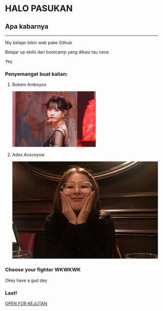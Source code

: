 <!DOCTYPE html>
<html lang="en">
<head>
    <meta charset="UTF-8">
    <meta name="viewport" content="width=device-width, initial-scale=1.0">
    <title>PAGYUBAN M</title>
</head>
<body>
    <h1>HALO PASUKAN</h1>
    <h2>Apa kabarnya</h2>
    <hr>
    <p>Niy belajar bikin web pake Github</p>
    <p>Belajar up skills dari bootcamp yang dikasi tau cece</p>
    <p>Yey</p>
    <h3>Penyemangat buat kalian:</h3>
    <ol>
        <li>Bokem Amboyoo<p><img src="./Pictures/amboyo.jpg" alt="Winter Amboyo Aespa"/></p></li>
        <li>Adex Aceceyow<p><img src="./Pictures/aceceyo.jpg" alt="Seulgi Aceceyo Red Velvet"/></p></li>
    </ol>
    <h3>Choose your fighter WKWKWK</h3>
    <p>Okey have a gud dey</p>
    <h3>Last!</h3>
    <a href="https://media.tenor.com/RwAjXPmKX58AAAAC/saleh-abang-saleh.gif">OPEN FOR KEJUTAN</a>
</body>
</html>

